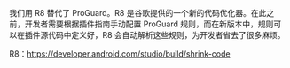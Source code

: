 我们用 R8 替代了 ProGuard。R8 是谷歌提供的一个新的代码优化器。在此之前，开发者需要根据插件指南手动配置 ProGuard 规则，而在新版本中，规则可以在插件源代码中定义好，R8 会自动解析这些规则，为开发者省去了很多麻烦。

R8：https://developer.android.com/studio/build/shrink-code